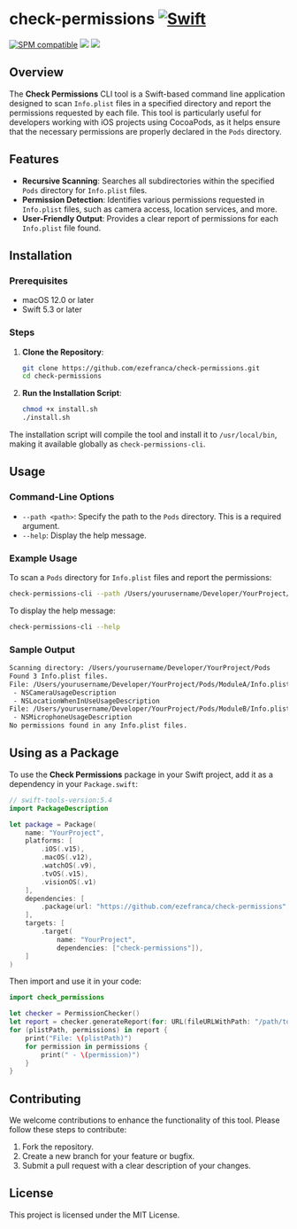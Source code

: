 # check-permissions [![Swift](https://github.com/ezefranca/check-permissions/actions/workflows/swift.yml/badge.svg)](https://github.com/ezefranca/check-permissions/actions/workflows/swift.yml)

[![SPM compatible](https://img.shields.io/badge/SPM-compatible-4BC51D.svg?style=flat)](https://github.com/apple/swift-package-manager)
[![](https://img.shields.io/endpoint?url=https%3A%2F%2Fswiftpackageindex.com%2Fapi%2Fpackages%2Fezefranca%2Fcheck-permissions%2Fbadge%3Ftype%3Dswift-versions)](https://swiftpackageindex.com/ezefranca/check-permissions)
[![](https://img.shields.io/endpoint?url=https%3A%2F%2Fswiftpackageindex.com%2Fapi%2Fpackages%2Fezefranca%2Fcheck-permissions%2Fbadge%3Ftype%3Dplatforms)](https://swiftpackageindex.com/ezefranca/check-permissions)

## Overview

The **Check Permissions** CLI tool is a Swift-based command line application designed to scan `Info.plist` files in a specified directory and report the permissions requested by each file. This tool is particularly useful for developers working with iOS projects using CocoaPods, as it helps ensure that the necessary permissions are properly declared in the `Pods` directory.

## Features

- **Recursive Scanning**: Searches all subdirectories within the specified `Pods` directory for `Info.plist` files.
- **Permission Detection**: Identifies various permissions requested in `Info.plist` files, such as camera access, location services, and more.
- **User-Friendly Output**: Provides a clear report of permissions for each `Info.plist` file found.

## Installation

### Prerequisites

- macOS 12.0 or later
- Swift 5.3 or later

### Steps

1. **Clone the Repository**:
    ```sh
    git clone https://github.com/ezefranca/check-permissions.git
    cd check-permissions
    ```

2. **Run the Installation Script**:
    ```sh
    chmod +x install.sh
    ./install.sh
    ```

The installation script will compile the tool and install it to `/usr/local/bin`, making it available globally as `check-permissions-cli`.

## Usage

### Command-Line Options

- `--path <path>`: Specify the path to the `Pods` directory. This is a required argument.
- `--help`: Display the help message.

### Example Usage

To scan a `Pods` directory for `Info.plist` files and report the permissions:

```sh
check-permissions-cli --path /Users/yourusername/Developer/YourProject/Pods
```

To display the help message:

```sh
check-permissions-cli --help
```

### Sample Output

```sh
Scanning directory: /Users/yourusername/Developer/YourProject/Pods
Found 3 Info.plist files.
File: /Users/yourusername/Developer/YourProject/Pods/ModuleA/Info.plist
 - NSCameraUsageDescription
 - NSLocationWhenInUseUsageDescription
File: /Users/yourusername/Developer/YourProject/Pods/ModuleB/Info.plist
 - NSMicrophoneUsageDescription
No permissions found in any Info.plist files.
```

## Using as a Package

To use the **Check Permissions** package in your Swift project, add it as a dependency in your `Package.swift`:

```swift
// swift-tools-version:5.4
import PackageDescription

let package = Package(
    name: "YourProject",
    platforms: [
        .iOS(.v15),
        .macOS(.v12),
        .watchOS(.v9),
        .tvOS(.v15),
        .visionOS(.v1)
    ],
    dependencies: [
        .package(url: "https://github.com/ezefranca/check-permissions", from: "0.0.2"),
    ],
    targets: [
        .target(
            name: "YourProject",
            dependencies: ["check-permissions"]),
    ]
)
```

Then import and use it in your code:

```swift
import check_permissions

let checker = PermissionChecker()
let report = checker.generateReport(for: URL(fileURLWithPath: "/path/to/Pods"))
for (plistPath, permissions) in report {
    print("File: \(plistPath)")
    for permission in permissions {
        print(" - \(permission)")
    }
}
```

## Contributing

We welcome contributions to enhance the functionality of this tool. Please follow these steps to contribute:

1. Fork the repository.
2. Create a new branch for your feature or bugfix.
3. Submit a pull request with a clear description of your changes.

## License

This project is licensed under the MIT License.
